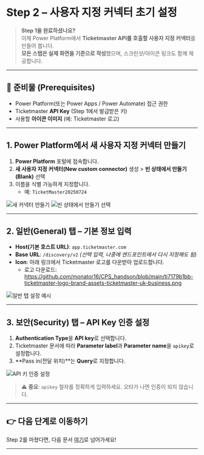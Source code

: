 

# Step 2 – 사용자 지정 커넥터 초기 설정

> **Step 1을 완료하셨나요?**  
> 이제 Power Platform에서 **Ticketmaster API를 호출할 사용자 지정 커넥터**를 만들어 봅니다.  
> **모든 스텝은 실제 화면을 기준으로 작성**했으며, 스크린샷/아이콘 링크도 함께 제공합니다.

---

## 🔧 준비물 (Prerequisites)

- Power Platform(또는 Power Apps / Power Automate) 접근 권한
- Ticketmaster **API Key** (Step 1에서 발급받은 키)
- 사용할 **아이콘 이미지** (예: Ticketmaster 로고)

---

## 1. Power Platform에서 새 사용자 지정 커넥터 만들기

1. **Power Platform** 포털에 접속합니다.  
2. **새 사용자 지정 커넥터(New custom connector)** 생성 > **빈 상태에서 만들기(Blank)** 선택  
3. 이름을 식별 가능하게 지정합니다.  
   - 예: `TicketMaster20250724`

![새 커넥터 만들기](https://github.com/user-attachments/assets/b80fc5ae-8718-47af-8872-8372628ac012)
![빈 상태에서 만들기 선택](https://github.com/user-attachments/assets/8bbb3225-27c7-4a38-847e-289eab37de2c)



---

## 2. 일반(General) 탭 – 기본 정보 입력

- **Host(기본 호스트 URL)**: `app.ticketmaster.com`  
- **Base URL**: `/discovery/v2` *(선택 입력, 나중에 엔드포인트에서 다시 지정해도 됨)*  
- **Icon**: 아래 링크에서 Ticketmaster 로고를 다운받아 업로드합니다.  
  - 로고 다운로드: https://github.com/monator16/CPS_handson/blob/main/ti7179b1bb-ticketmaster-logo-brand-assets-ticketmaster-uk-business.png

![일반 탭 설정 예시](https://github.com/user-attachments/assets/2407d66f-e19f-479e-bc16-e487e113e7c8)


---

## 3. 보안(Security) 탭 – API Key 인증 설정

1. **Authentication Type**을 **API key**로 선택합니다.  
2. Ticketmaster 문서에 따라 **Parameter label**과 **Parameter name**을 `apikey`로 설정합니다.  
3. **Pass in(전달 위치)**는  **Query**로 지정합니다.


![API 키 인증 설정](https://github.com/user-attachments/assets/9f638705-5e73-4142-bcb6-fbdbafb215fe)

> ⚠️ **중요**: `apikey` 철자를 정확하게 입력하세요. 오타가 나면 인증이 되지 않습니다.

---



## 👉 다음 단계로 이동하기

Step 2를 마쳤다면, 다음 문서 [여기](https://github.com/ChangJu-Ahn/Copilot-Studio-Hands-on/blob/main/%EC%8B%9C%EC%8A%A4%ED%85%9C%20%EC%97%B0%EB%8F%99%20%EC%97%90%EC%9D%B4%EC%A0%84%ED%8A%B8/Step%203%3A%20'%EC%9D%B4%EB%B2%A4%ED%8A%B8%20%EA%B0%80%EC%A0%B8%EC%98%A4%EA%B8%B0'%20%EC%9E%91%EC%97%85%20%EC%A0%95%EC%9D%98.md)로 넘어가세요!  

---

